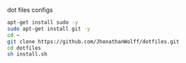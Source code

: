 
dot files configs

```bash
apt-get install sudo -y
sudo apt-get install git -y
cd ~
git clone https://github.com/JhonathanWolff/dotfiles.git
cd dotfiles
sh install.sh
```


